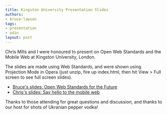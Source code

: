 ```yaml
---
title: Kingston University Presentation Slides
authors:
- bruce-lawson
tags:
- presentation
- odin
layout: post
---
```

<p>Chris Mills and I were honoured to present on Open Web Standards and the Mobile Web at Kingston University, London.</p>

<p>The slides are made using Web Standards, and were shown using Projection Mode in Opera (just unzip, fire up index.html, then hit View &gt; Full screen to see full screen slides).</p>

<ul>
<li><a href="/blog/kingston-university-presentation-slides/Kingston-Uni-Bruce-April09.zip">Bruce&#39;s slides: Open Web Standards for the Future</a></li>
<li><a href="/blog/kingston-university-presentation-slides/Chris_slides_kingstonuni_preso.zip">Chris&#39;s slides: Say hello to the mobile web</a></li>
</ul>

<p>Thanks to those attending for great questions and discussion, and thanks to our host for shots of Ukranian pepper vodka!</p>
